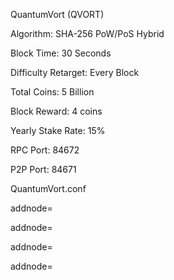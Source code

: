 QuantumVort (QVORT)

Algorithm: SHA-256 PoW/PoS Hybrid

Block Time: 30 Seconds

Difficulty Retarget: Every Block

Total Coins: 5 Billion 

Block Reward: 4 coins

Yearly Stake Rate: 15%

RPC Port: 84672

P2P Port: 84671

QuantumVort.conf

addnode=

addnode=

addnode=

addnode=


